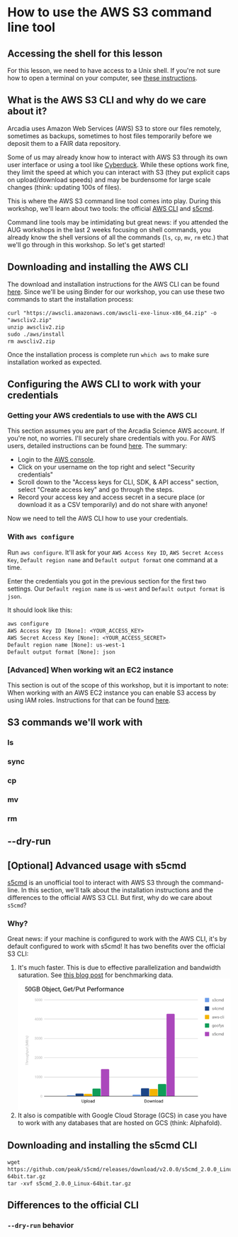 # How to use the AWS S3 command line tool

## Accessing the shell for this lesson

For this lesson, we need to have access to a Unix shell.
If you're not sure how to open a terminal on your computer, see [these instructions](https://swcarpentry.github.io/shell-novice/setup.html).

## What is the AWS S3 CLI and why do we care about it?

Arcadia uses Amazon Web Services (AWS) S3 to store our files remotely, sometimes as backups, sometimes to host files temporarily before we deposit them to a FAIR data repository.

Some of us may already know how to interact with AWS S3 through its own user interface or using a tool like [Cyberduck](https://www.notion.so/arcadiascience/Syncing-data-to-S3-via-a-GUI-for-the-microscopy-team-bd7c106e648343d4ac01c2d5198b633c). While these options work fine, they limit the speed at which you can interact with S3 (they put explicit caps on upload/download speeds) and may be burdensome for large scale changes (think: updating 100s of files).

This is where the AWS S3 command line tool comes into play. During this workshop, we'll learn about two tools: the official [AWS CLI](https://docs.aws.amazon.com/cli/latest/reference/s3/) and [s5cmd](https://github.com/peak/s5cmd).

Command line tools may be intimidating but great news: if you attended the AUG workshops in the last 2 weeks focusing on shell commands, you already know the shell versions of all the commands (`ls`, `cp`, `mv`, `rm` etc.) that we'll go through in this workshop. So let's get started!

## Downloading and installing the AWS CLI

The download and installation instructions for the AWS CLI can be found [here](https://docs.aws.amazon.com/cli/latest/userguide/getting-started-install.html). Since we'll be using Binder for our workshop, you can use these two commands to start the installation process:

```{bash}
curl "https://awscli.amazonaws.com/awscli-exe-linux-x86_64.zip" -o "awscliv2.zip"
unzip awscliv2.zip
sudo ./aws/install
rm awscliv2.zip
```

Once the installation process is complete run `which aws` to make sure installation worked as expected.

## Configuring the AWS CLI to work with your credentials

### Getting your AWS credentials to use with the AWS CLI

This section assumes you are part of the Arcadia Science AWS account. If you're not, no worries. I'll securely share credentials with you. For AWS users, detailed instructions can be found [here](https://docs.aws.amazon.com/IAM/latest/UserGuide/id_credentials_access-keys.html). The summary:

* Login to the [AWS console](https://console.aws.amazon.com/).
* Click on your username on the top right and select "Security credentials"
* Scroll down to the "Access keys for CLI, SDK, & API access" section, select "Create access key" and go through the steps.
* Record your access key and access secret in a secure place (or download it as a CSV temporarily) and do not share with anyone!

Now we need to tell the AWS CLI how to use your credentials.

### With `aws configure`

Run `aws configure`. It'll ask for your `AWS Access Key ID`, `AWS Secret Access Key`, `Default region name` and `Default output format` one command at a time.

Enter the credentials you got in the previous section for the first two settings. Our `Default region name` is `us-west` and `Default output format` is `json`.

It should look like this:

```{bash}
aws configure
AWS Access Key ID [None]: <YOUR_ACCESS_KEY>
AWS Secret Access Key [None]: <YOUR_ACCESS_SECRET>
Default region name [None]: us-west-1
Default output format [None]: json
```

### [Advanced] When working wit an EC2 instance

This section is out of the scope of this workshop, but it is important to note: When working with an AWS EC2 instance you can enable S3 access by using IAM roles. Instructions for that can be found [here](https://www.notion.so/arcadiascience/Enabling-EC2-and-S3-connection-3d8b3b75441b49eaac1095eb66fbde97).

## S3 commands we'll work with

### ls

### sync

### cp

### mv

### rm

## --dry-run

## [Optional] Advanced usage with s5cmd

[s5cmd](https://github.com/peak/s5cmd) is an unofficial tool to interact with AWS S3 through the command-line. In this section, we'll talk about the installation instructions and the differences to the official AWS S3 CLI. But first, why do we care about `s5cmd`?

### Why?

Great news: if your machine is configured to work with the AWS CLI, it's by default configured to work with s5cmd! It has two benefits over the official S3 CLI:
1. It's much faster. This is due to effective parallelization and bandwidth saturation. See [this blog post](https://joshua-robinson.medium.com/s5cmd-for-high-performance-object-storage-7071352cc09d) for benchmarking data.
![](s5cmd-benchmark.png)
2. It also is compatible with Google Cloud Storage (GCS) in case you have to work with any databases that are hosted on GCS (think: Alphafold).

## Downloading and installing the s5cmd CLI

```{bash}
wget https://github.com/peak/s5cmd/releases/download/v2.0.0/s5cmd_2.0.0_Linux-64bit.tar.gz
tar -xvf s5cmd_2.0.0_Linux-64bit.tar.gz
```

## Differences to the official CLI

### `--dry-run` behavior

